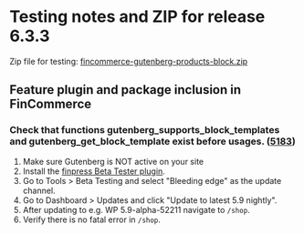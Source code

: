 # Testing notes and ZIP for release 6.3.3

Zip file for testing: [fincommerce-gutenberg-products-block.zip](https://github.com/dieselfox1/fincommerce-gutenberg-products-block/files/7601543/fincommerce-gutenberg-products-block.zip)

## Feature plugin and package inclusion in FinCommerce

### Check that functions gutenberg_supports_block_templates and gutenberg_get_block_template exist before usages. ([5183](https://github.com/dieselfox1/fincommerce-gutenberg-products-block/pull/5183))

1. Make sure Gutenberg is NOT active on your site
2. Install the [finpress Beta Tester plugin](https://finpress.org/plugins/finpress-beta-tester/).
3. Go to Tools > Beta Testing and select "Bleeding edge" as the update channel.
4. Go to Dashboard > Updates and click "Update to latest 5.9 nightly".
5. After updating to e.g. WP 5.9-alpha-52211 navigate to `/shop`.
6. Verify there is no fatal error in `/shop`.
